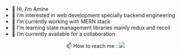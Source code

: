 <!---
Poet9/Poet9 is a ✨ special ✨ repository because its `README.md` (this file) appears on your GitHub profile.
You can click the Preview link to take a look at your changes.
--->

- 👋 Hi, I’m Amine
- 👀 I’m interested in web development specially backend engineering
- 🌱 I’m currently working with MERN stack
- 🌱 I'm learning state management libraries mainly redux and recoil
- 💞️ I’m currently available for a collaboration

<p align="center">📫 How to reach me : 
<a href="https://dz.linkedin.com/in/amine-bouhamri-9b0b9b1b2" style="display: inline-block;" target="_blank">
  <img src="https://readme-components.vercel.app/api?component=logo&logo=linkedin&fill=inheret" /> </a>
</p>

